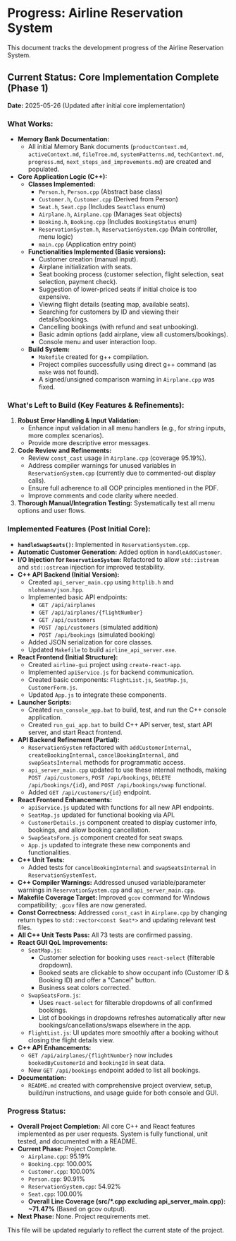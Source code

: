 # Progress: Airline Reservation System

This document tracks the development progress of the Airline Reservation System.

## Current Status: Core Implementation Complete (Phase 1)

**Date:** 2025-05-26 (Updated after initial core implementation)

### What Works:
- **Memory Bank Documentation:**
    - All initial Memory Bank documents (`productContext.md`, `activeContext.md`, `fileTree.md`, `systemPatterns.md`, `techContext.md`, `progress.md`, `next_steps_and_improvements.md`) are created and populated.
- **Core Application Logic (C++):**
    - **Classes Implemented:**
        - `Person.h`, `Person.cpp` (Abstract base class)
        - `Customer.h`, `Customer.cpp` (Derived from Person)
        - `Seat.h`, `Seat.cpp` (Includes `SeatClass` enum)
        - `Airplane.h`, `Airplane.cpp` (Manages `Seat` objects)
        - `Booking.h`, `Booking.cpp` (Includes `BookingStatus` enum)
        - `ReservationSystem.h`, `ReservationSystem.cpp` (Main controller, menu logic)
        - `main.cpp` (Application entry point)
    - **Functionalities Implemented (Basic versions):**
        - Customer creation (manual input).
        - Airplane initialization with seats.
        - Seat booking process (customer selection, flight selection, seat selection, payment check).
        - Suggestion of lower-priced seats if initial choice is too expensive.
        - Viewing flight details (seating map, available seats).
        - Searching for customers by ID and viewing their details/bookings.
        - Cancelling bookings (with refund and seat unbooking).
        - Basic admin options (add airplane, view all customers/bookings).
        - Console menu and user interaction loop.
    - **Build System:**
        - `Makefile` created for g++ compilation.
        - Project compiles successfully using direct g++ command (as `make` was not found).
        - A signed/unsigned comparison warning in `Airplane.cpp` was fixed.

### What's Left to Build (Key Features & Refinements):

1.  **Robust Error Handling & Input Validation:**
    *   Enhance input validation in all menu handlers (e.g., for string inputs, more complex scenarios).
    *   Provide more descriptive error messages.
2.  **Code Review and Refinements:**
    *   Review `const_cast` usage in `Airplane.cpp` (coverage 95.19%).
    *   Address compiler warnings for unused variables in `ReservationSystem.cpp` (currently due to commented-out display calls).
    *   Ensure full adherence to all OOP principles mentioned in the PDF.
    *   Improve comments and code clarity where needed.
3.  **Thorough Manual/Integration Testing:** Systematically test all menu options and user flows.

### Implemented Features (Post Initial Core):
- **`handleSwapSeats()`:** Implemented in `ReservationSystem.cpp`.
- **Automatic Customer Generation:** Added option in `handleAddCustomer`.
- **I/O Injection for `ReservationSystem`:** Refactored to allow `std::istream` and `std::ostream` injection for improved testability.
- **C++ API Backend (Initial Version):**
    - Created `api_server_main.cpp` using `httplib.h` and `nlohmann/json.hpp`.
    - Implemented basic API endpoints:
        - `GET /api/airplanes`
        - `GET /api/airplanes/{flightNumber}`
        - `GET /api/customers`
        - `POST /api/customers` (simulated addition)
        - `POST /api/bookings` (simulated booking)
    - Added JSON serialization for core classes.
    - Updated `Makefile` to build `airline_api_server.exe`.
- **React Frontend (Initial Structure):**
    - Created `airline-gui` project using `create-react-app`.
    - Implemented `apiService.js` for backend communication.
    - Created basic components: `FlightList.js`, `SeatMap.js`, `CustomerForm.js`.
    - Updated `App.js` to integrate these components.
- **Launcher Scripts:**
    - Created `run_console_app.bat` to build, test, and run the C++ console application.
    - Created `run_gui_app.bat` to build C++ API server, test, start API server, and start React frontend.
- **API Backend Refinement (Partial):**
    - `ReservationSystem` refactored with `addCustomerInternal`, `createBookingInternal`, `cancelBookingInternal`, and `swapSeatsInternal` methods for programmatic access.
    - `api_server_main.cpp` updated to use these internal methods, making `POST /api/customers`, `POST /api/bookings`, `DELETE /api/bookings/{id}`, and `POST /api/bookings/swap` functional.
    - Added `GET /api/customers/{id}` endpoint.
- **React Frontend Enhancements:**
    - `apiService.js` updated with functions for all new API endpoints.
    - `SeatMap.js` updated for functional booking via API.
    - `CustomerDetails.js` component created to display customer info, bookings, and allow booking cancellation.
    - `SwapSeatsForm.js` component created for seat swaps.
    - `App.js` updated to integrate these new components and functionalities.
- **C++ Unit Tests:**
    - Added tests for `cancelBookingInternal` and `swapSeatsInternal` in `ReservationSystemTest`.
- **C++ Compiler Warnings:** Addressed unused variable/parameter warnings in `ReservationSystem.cpp` and `api_server_main.cpp`.
- **Makefile Coverage Target:** Improved `gcov` command for Windows compatibility; `.gcov` files are now generated.
- **Const Correctness:** Addressed `const_cast` in `Airplane.cpp` by changing return types to `std::vector<const Seat*>` and updating relevant test files.
- **All C++ Unit Tests Pass:** All 73 tests are confirmed passing.
- **React GUI QoL Improvements:**
    - `SeatMap.js`:
        - Customer selection for booking uses `react-select` (filterable dropdown).
        - Booked seats are clickable to show occupant info (Customer ID & Booking ID) and offer a "Cancel" button.
        - Business seat colors corrected.
    - `SwapSeatsForm.js`:
        - Uses `react-select` for filterable dropdowns of all confirmed bookings.
        - List of bookings in dropdowns refreshes automatically after new bookings/cancellations/swaps elsewhere in the app.
    - `FlightList.js`: UI updates more smoothly after a booking without closing the flight details view.
- **C++ API Enhancements:**
    - `GET /api/airplanes/{flightNumber}` now includes `bookedByCustomerId` and `bookingId` in seat data.
    - New `GET /api/bookings` endpoint added to list all bookings.
- **Documentation:**
    - `README.md` created with comprehensive project overview, setup, build/run instructions, and usage guide for both console and GUI.

### Progress Status:
- **Overall Project Completion:** All core C++ and React features implemented as per user requests. System is fully functional, unit tested, and documented with a README.
- **Current Phase:** Project Complete.
    - `Airplane.cpp`: 95.19%
    - `Booking.cpp`: 100.00%
    - `Customer.cpp`: 100.00%
    - `Person.cpp`: 90.91%
    - `ReservationSystem.cpp`: 54.92%
    - `Seat.cpp`: 100.00%
    - **Overall Line Coverage (src/*.cpp excluding api_server_main.cpp): ~71.47%** (Based on gcov output).
- **Next Phase:** None. Project requirements met.

This file will be updated regularly to reflect the current state of the project.
